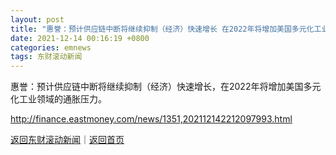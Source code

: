 ```yaml
---
layout: post
title: "惠誉：预计供应链中断将继续抑制（经济）快速增长 在2022年将增加美国多元化工业领域的通胀压力"
date: 2021-12-14 00:16:19 +0800
categories: emnews
tags: 东财滚动新闻
---
```


惠誉：预计供应链中断将继续抑制（经济）快速增长，在2022年将增加美国多元化工业领域的通胀压力。

<http://finance.eastmoney.com/news/1351,202112142212097993.html>

[返回东财滚动新闻](//finews.withounder.com/emnews/)｜[返回首页](//finews.withounder.com/)